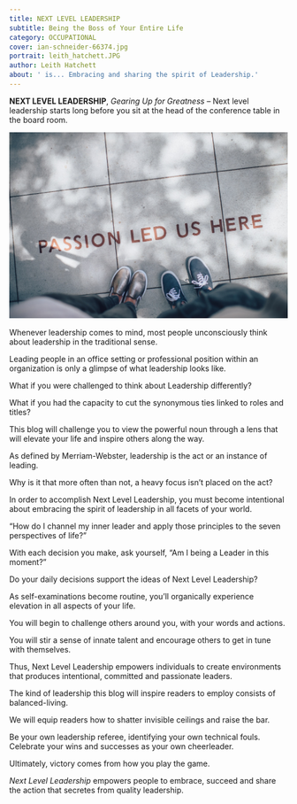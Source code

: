 ```yaml
---
title: NEXT LEVEL LEADERSHIP
subtitle: Being the Boss of Your Entire Life
category: OCCUPATIONAL
cover: ian-schneider-66374.jpg
portrait: leith_hatchett.JPG
author: Leith Hatchett
about: ' is... Embracing and sharing the spirit of Leadership.'
---
```


**NEXT LEVEL LEADERSHIP**, *Gearing Up for Greatness* – Next level leadership starts long before you sit at the head of the conference table in the board room.

![unsplash.com](./ian-schneider-66374.jpg)

Whenever leadership comes to mind, most people unconsciously think about leadership in the traditional sense.

Leading people in an office setting or professional position within an organization is only a glimpse of what leadership looks like.  

What if you were challenged to think about Leadership differently?

What if you had the capacity to cut the synonymous ties linked to roles and titles?

This blog will challenge you to view the powerful noun through a lens that will elevate your life and inspire others along the way.

As defined by Merriam-Webster, leadership is the act or an instance of leading.  

Why is it that more often than not, a heavy focus isn’t placed on the act?  

In order to accomplish Next Level Leadership, you must become intentional about embracing the spirit of leadership in all facets of your world.  

“How do I channel my inner leader and apply those principles to the seven perspectives of life?”  

With each decision you make, ask yourself, “Am I being a Leader in this moment?”

Do your daily decisions support the ideas of Next Level Leadership?

As self-examinations become routine, you’ll organically experience elevation in all aspects of your life.

You will begin to challenge others around you, with your words and actions. 

You will stir a sense of innate talent and encourage others to get in tune with themselves.

Thus, Next Level Leadership empowers individuals to create environments that produces intentional, committed and passionate leaders. 

The kind of leadership this blog will inspire readers to employ consists of balanced-living.

We will equip readers how to shatter invisible ceilings and raise the bar. 

Be your own leadership referee, identifying your own technical fouls. Celebrate your wins and successes as your own cheerleader. 

Ultimately, victory comes from how you play the game.

*Next Level Leadership* empowers people to embrace, succeed and share the action that secretes from quality leadership.
